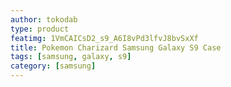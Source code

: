 ```yaml
---
author: tokodab
type: product
featimg: 1VmCAICsD2_s9_A6I8vPd3lfvJ8bvSxXf
title: Pokemon Charizard Samsung Galaxy S9 Case
tags: [samsung, galaxy, s9]
category: [samsung]
---
```

